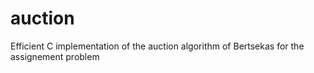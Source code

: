 # auction
Efficient C implementation of the auction algorithm of Bertsekas for the assignement problem
